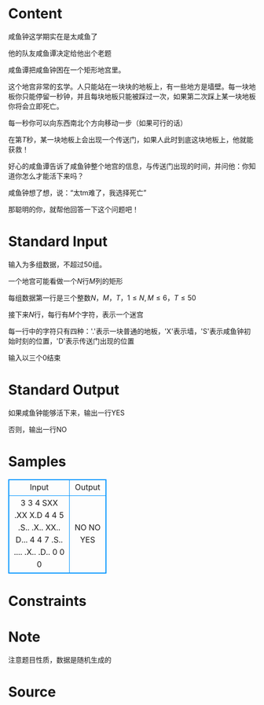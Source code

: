 
# Content

咸鱼钟这学期实在是太咸鱼了

他的队友咸鱼谭决定给他出个老题

咸鱼谭把咸鱼钟困在一个矩形地宫里。

这个地宫非常的玄学。人只能站在一块块的地板上，有一些地方是墙壁。每一块地板你只能停留一秒钟，并且每块地板只能被踩过一次，如果第二次踩上某一块地板你将会立即死亡。

每一秒你可以向东西南北个方向移动一步（如果可行的话）

在第$T$秒，某一块地板上会出现一个传送门，如果人此时到底这块地板上，他就能获救！

好心的咸鱼谭告诉了咸鱼钟整个地宫的信息，与传送门出现的时间，并问他：你知道你怎么才能活下来吗？

咸鱼钟想了想，说：“太tm难了，我选择死亡”

那聪明的你，就帮他回答一下这个问题吧！

# Standard Input

输入为多组数据，不超过$50$组。

一个地宫可能看做一个$N$行$M$列的矩形

每组数据第一行是三个整数$N$，$M$，$T$，$1 \leq N,M \leq 6$，$T \leq 50$

接下来$N$行，每行有$M$个字符，表示一个迷宫

每一行中的字符只有四种：'.'表示一块普通的地板，'X'表示墙，'S'表示咸鱼钟初始时刻的位置，'D'表示传送门出现的位置

输入以三个0结束

# Standard Output

如果咸鱼钟能够活下来，输出一行YES

否则，输出一行NO

# Samples

<style>
        table,table tr th, table tr td { border:1px solid #0094ff; }
        table { width: 200px; min-height: 25px; line-height: 25px; text-align: center; border-collapse: collapse;}   
    </style>
<table>
	<tr>
		<td>Input</td>
		<td>Output</td>
	</tr>
<tr><td>3 3 4
SXX
.XX
X.D
4 4 5
.S..
.X..
XX..
D...
4 4 7
.S..
....
.X..
.D..
0 0 0</td><td>NO
NO
YES</td></tr></table>


# Constraints



# Note

注意题目性质，数据是随机生成的

# Source


